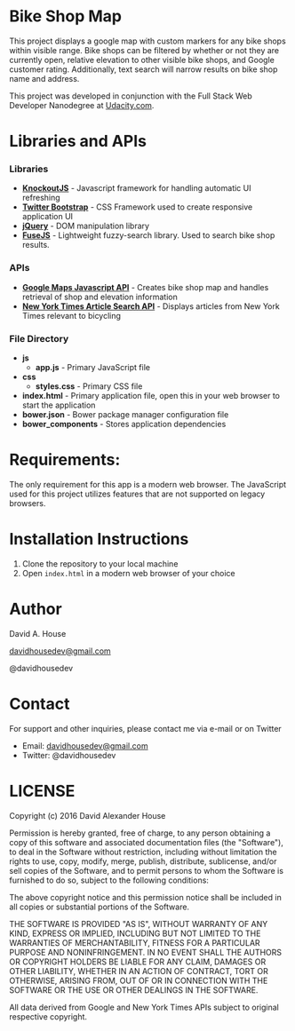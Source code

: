 # Bike Shop Map

This project displays a google map with custom markers for any bike shops within visible range. Bike shops can be filtered by whether or not they are currently open, relative elevation to other visible bike shops, and Google customer rating. Additionally, text search will narrow results on bike shop name and address.

This project was developed in conjunction with the Full Stack Web Developer Nanodegree at [Udacity.com](https://www.udacity.com/course/full-stack-web-developer-nanodegree--nd004).

# Libraries and APIs

### Libraries
* __[KnockoutJS](http://knockoutjs.com/)__ - Javascript framework for handling automatic UI refreshing
* __[Twitter Bootstrap](https://v4-alpha.getbootstrap.com/)__ - CSS Framework used to create responsive application UI
* __[jQuery](https://jquery.com/)__ - DOM manipulation library
* __[FuseJS](http://fusejs.io/)__ - Lightweight fuzzy-search library. Used to search bike shop results.

### APIs
* __[Google Maps Javascript API](https://developers.google.com/maps/documentation/javascript/)__ - Creates bike shop map and handles retrieval of shop and elevation information
* __[New York Times Article Search API](https://developer.nytimes.com/article_search_v2.json)__ - Displays articles from New York Times relevant to bicycling

### File Directory
* __js__
    * __app.js__ - Primary JavaScript file
* __css__
    * __styles.css__ - Primary CSS file
* __index.html__ - Primary application file, open this in your web browser to start the application
* __bower.json__ - Bower package manager configuration file
* __bower_components__ - Stores application dependencies



# Requirements:
The only requirement for this app is a modern web browser. The JavaScript used for this project utilizes features that are not supported on legacy browsers.

# Installation Instructions
1. Clone the repository to your local machine
2. Open `index.html` in a modern web browser of your choice

# Author

David A. House

davidhousedev@gmail.com

@davidhousedev


# Contact
For support and other inquiries, please contact me via e-mail or on Twitter
* Email: davidhousedev@gmail.com
* Twitter: @davidhousedev


# LICENSE
Copyright (c) 2016 David Alexander House

Permission is hereby granted, free of charge, to any person obtaining a copy of this software and associated documentation files (the "Software"), to deal in the Software without restriction, including without limitation the rights to use, copy, modify, merge, publish, distribute, sublicense, and/or sell copies of the Software, and to permit persons to whom the Software is furnished to do so, subject to the following conditions:

The above copyright notice and this permission notice shall be included in all copies or substantial portions of the Software.

THE SOFTWARE IS PROVIDED "AS IS", WITHOUT WARRANTY OF ANY KIND, EXPRESS OR IMPLIED, INCLUDING BUT NOT LIMITED TO THE WARRANTIES OF MERCHANTABILITY, FITNESS FOR A PARTICULAR PURPOSE AND NONINFRINGEMENT. IN NO EVENT SHALL THE AUTHORS OR COPYRIGHT HOLDERS BE LIABLE FOR ANY CLAIM, DAMAGES OR OTHER LIABILITY, WHETHER IN AN ACTION OF CONTRACT, TORT OR OTHERWISE, ARISING FROM, OUT OF OR IN CONNECTION WITH THE SOFTWARE OR THE USE OR OTHER DEALINGS IN THE SOFTWARE.

All data derived from Google and New York Times APIs subject to original respective copyright.